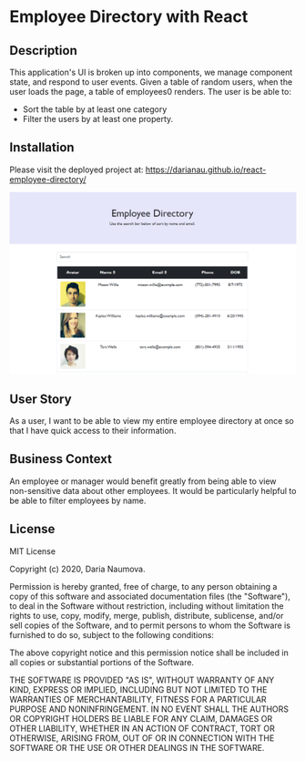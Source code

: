 # Employee Directory with React

## Description

This application's UI is broken up into components, we manage component state, and respond to user events.
Given a table of random users, when the user loads the page, a table of employees0 renders.
The user is be able to:
* Sort the table by at least one category
* Filter the users by at least one property.

## Installation

Please visit the deployed project at: https://darianau.github.io/react-employee-directory/  

![First React App](directory-app/public/directory-screen.png)

## User Story

As a user, I want to be able to view my entire employee directory at once so that I have quick access to their information.

## Business Context
An employee or manager would benefit greatly from being able to view non-sensitive data about other employees. It would be particularly helpful to be able to filter employees by name.

## License

MIT License

Copyright (c) 2020, Daria Naumova.

Permission is hereby granted, free of charge, to any person obtaining a copy of this software and associated documentation files (the "Software"), to deal in the Software without restriction, including without limitation the rights to use, copy, modify, merge, publish, distribute, sublicense, and/or sell copies of the Software, and to permit persons to whom the Software is furnished to do so, subject to the following conditions:

The above copyright notice and this permission notice shall be included in all copies or substantial portions of the Software.

THE SOFTWARE IS PROVIDED "AS IS", WITHOUT WARRANTY OF ANY KIND, EXPRESS OR IMPLIED, INCLUDING BUT NOT LIMITED TO THE WARRANTIES OF MERCHANTABILITY, FITNESS FOR A PARTICULAR PURPOSE AND NONINFRINGEMENT. IN NO EVENT SHALL THE AUTHORS OR COPYRIGHT HOLDERS BE LIABLE FOR ANY CLAIM, DAMAGES OR OTHER LIABILITY, WHETHER IN AN ACTION OF CONTRACT, TORT OR OTHERWISE, ARISING FROM, OUT OF OR IN CONNECTION WITH THE SOFTWARE OR THE USE OR OTHER DEALINGS IN THE SOFTWARE.


